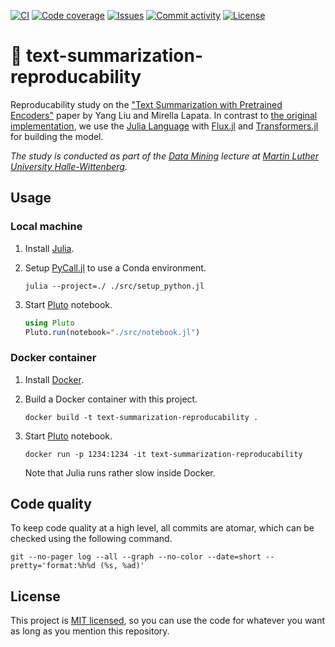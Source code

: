 [![CI](https://img.shields.io/github/workflow/status/heinrichreimer/text-summarization-reproducability/CI?style=flat-square)](https://github.com/heinrichreimer/text-summarization-reproducability/actions?query=workflow%3A"CI")
[![Code coverage](https://img.shields.io/codecov/c/github/heinrichreimer/text-summarization-reproducability?style=flat-square)](https://codecov.io/github/heinrichreimer/text-summarization-reproducability/)
[![Issues](https://img.shields.io/github/issues/heinrichreimer/text-summarization-reproducability?style=flat-square)](https://github.com/heinrichreimer/text-summarization-reproducability/issues)
[![Commit activity](https://img.shields.io/github/commit-activity/m/heinrichreimer/text-summarization-reproducability?style=flat-square)](https://github.com/heinrichreimer/text-summarization-reproducability/commits)
[![License](https://img.shields.io/github/license/heinrichreimer/text-summarization-reproducability?style=flat-square)](LICENSE)

# 📝 text-summarization-reproducability

Reproducability study on the ["Text Summarization with Pretrained Encoders"](https://doi.org/10.18653/v1/D19-1387) paper by Yang Liu and Mirella Lapata.
In contrast to [the original implementation](https://github.com/nlpyang/PreSumm), we use the [Julia Language](https://julialang.org/) with [Flux.jl](https://fluxml.ai/) and [Transformers.jl](https://github.com/chengchingwen/Transformers.jl) for building the model. 

_The study is conducted as part of the [Data Mining](https://www.informatik.uni-halle.de/arbeitsgruppen/dbs/lehre/2757674_2757760/) lecture at [Martin Luther University Halle-Wittenberg](https://uni-halle.de)._

## Usage

### Local machine

1. Install [Julia](https://julialang.org/downloads/).
1. Setup [PyCall.jl](https://github.com/JuliaPy/PyCall.jl) to use a Conda environment.

    ```shell script
    julia --project=./ ./src/setup_python.jl
    ```

1. Start [Pluto](https://github.com/fonsp/Pluto.jl) notebook.

    ```julia
    using Pluto
    Pluto.run(notebook="./src/notebook.jl")
    ```

### Docker container

1. Install [Docker](https://docs.docker.com/get-docker/).
1. Build a Docker container with this project.

    ```shell script
    docker build -t text-summarization-reproducability .
    ```

1. Start [Pluto](https://github.com/fonsp/Pluto.jl) notebook.

    ```shell script
    docker run -p 1234:1234 -it text-summarization-reproducability
    ```

    Note that Julia runs rather slow inside Docker.

## Code quality

To keep code quality at a high level, all commits are atomar, which can be checked using the following command.

```shell script
git --no-pager log --all --graph --no-color --date=short --pretty='format:%h%d (%s, %ad)'
```

## License

This project is [MIT licensed](LICENSE), so you can use the code for whatever you want as long as you mention this repository.
